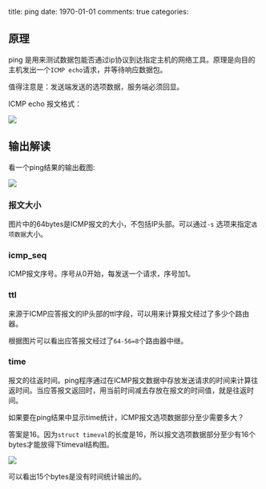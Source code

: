 title: ping
date: 1970-01-01
comments: true
categories: 

## 原理

ping 是用来测试数据包能否通过ip协议到达指定主机的网络工具。原理是向目的主机发出一个`ICMP echo`请求，并等待响应数据包。

值得注意是：发送端发送的选项数据，服务端必须回显。

ICMP echo 报文格式：

![](http://ww3.sinaimg.cn/large/79565610jw1f1adgxrwc8j21ao0iqmy4.jpg)

## 输出解读

看一个ping结果的输出截图:

![](http://ww3.sinaimg.cn/large/79565610jw1f1ads0kc1ij20sq08uwh1.jpg)

### 报文大小

图片中的64bytes是ICMP报文的大小，不包括IP头部。可以通过`-s` 选项来指定`选项数据`大小。

### icmp_seq

ICMP报文序号。序号从0开始，每发送一个请求，序号加1。

### ttl

来源于ICMP应答报文的IP头部的ttl字段，可以用来计算报文经过了多少个路由器。

根据图片可以看出应答报文经过了`64-56=8`个路由器中继。

### time

报文的往返时间。ping程序通过在ICMP报文数据中存放发送请求的时间来计算往返时间。当应答报文返回时，用当前时间减去存放在报文的时间值，就是往返时间。

如果要在ping结果中显示time统计，ICMP报文选项数据部分至少需要多大？

答案是16。因为`struct timeval`的长度是16，所以报文选项数据部分至少有16个bytes才能放得下timeval结构图。

![](http://ww3.sinaimg.cn/large/79565610jw1f1aebza3hvj20oc05it9z.jpg)

可以看出15个bytes是没有时间统计输出的。



